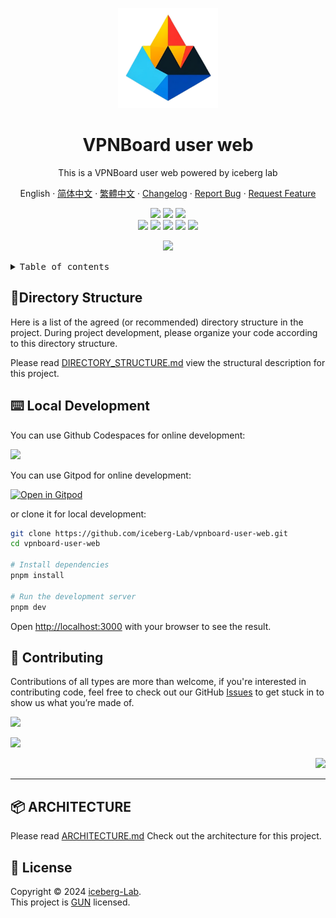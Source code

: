 <a name="readme-top"></a>

<div align="center">

<img width="160" src="https://raw.githubusercontent.com/iceberg-Lab/iceberg-assets/main/favicon.png">

<h1>VPNBoard user web</h1>

This is a VPNBoard user web powered by iceberg lab

English
·
[简体中文](./README.zh-CN.md)
·
[繁體中文](./README.zh-TW.md)
·
[Changelog](./CHANGELOG.md)
·
[Report Bug][issues-link]
·
[Request Feature][issues-link]

<!-- SHIELD GROUP -->

[![][github-release-shield]][github-release-link]
[![][github-releasedate-shield]][github-releasedate-link]
[![][github-action-release-shield]][github-action-release-link]<br/>
[![][github-contributors-shield]][github-contributors-link]
[![][github-forks-shield]][github-forks-link]
[![][github-stars-shield]][github-stars-link]
[![][github-issues-shield]][github-issues-link]
[![][github-license-shield]][github-license-link]

![](https://urlscan.io/liveshot/?width=1920&height=1080&url=https://user.vpnboard.com/en-US)

</div>

<details>
<summary><kbd>Table of contents</kbd></summary>

#### TOC

- [🌲Directory Structure](#directory-structure)
- [⌨️ Local Development](#️-local-development)
- [🤝 Contributing](#-contributing)
- [📦 ARCHITECTURE](#-architecture)
- [📝 License](#-license)

####

</details>

## 🌲Directory Structure

Here is a list of the agreed (or recommended) directory structure in the project. During project development, please organize your code according to this directory structure.

Please read [DIRECTORY_STRUCTURE.md](./DIRECTORY_STRUCTURE.md) view the structural description for this project.

## ⌨️ Local Development

You can use Github Codespaces for online development:

[![][codespaces-shield]][codespaces-link]

You can use Gitpod for online development:

[![Open in Gitpod](https://gitpod.io/button/open-in-gitpod.svg)][gitpod-link]

or clone it for local development:

```bash
git clone https://github.com/iceberg-Lab/vpnboard-user-web.git
cd vpnboard-user-web

# Install dependencies
pnpm install

# Run the development server
pnpm dev
```

Open <http://localhost:3000> with your browser to see the result.

## 🤝 Contributing

Contributions of all types are more than welcome,
if you're interested in contributing code, feel free to check out our GitHub
[Issues][github-issues-link] to get stuck in to show us what you’re made of.

[![][pr-welcome-shield]][pr-welcome-link]

[![][contributors-contrib]][contributors-url]

<div align="right">

[![][back-to-top]](#readme-top)

</div>

---

## 📦 ARCHITECTURE

Please read [ARCHITECTURE.md](./ARCHITECTURE.md) Check out the architecture for this project.

## 📝 License

Copyright © 2024 [iceberg-Lab][profile-link]. <br />
This project is [GUN](./LICENSE) licensed.

<!-- LINK GROUP -->

[back-to-top]: https://img.shields.io/badge/-BACK_TO_TOP-151515?style=flat-square
[codespaces-link]: https://codespaces.new/iceberg-Lab/vpnboard-user-web
[codespaces-shield]: https://github.com/codespaces/badge.svg
[contributors-contrib]: https://contrib.rocks/image?repo=iceberg-Lab/vpnboard-user-web
[contributors-url]: https://github.com/iceberg-Lab/vpnboard-user-web/graphs/contributors
[github-action-release-link]: https://github.com/iceberg-Lab/vpnboard-user-web/actions/workflows/release.yml
[github-action-release-shield]: https://img.shields.io/github/actions/workflow/status/iceberg-Lab/vpnboard-user-web/release.yml?label=release&labelColor=black&logo=githubactions&logoColor=white&style=flat-square
[github-contributors-link]: https://github.com/iceberg-Lab/vpnboard-user-web/graphs/contributors
[github-contributors-shield]: https://img.shields.io/github/contributors/iceberg-Lab/vpnboard-user-web?color=c4f042&labelColor=black&style=flat-square
[github-forks-link]: https://github.com/iceberg-Lab/vpnboard-user-web/network/members
[github-forks-shield]: https://img.shields.io/github/forks/iceberg-Lab/vpnboard-user-web?color=8ae8ff&labelColor=black&style=flat-square
[github-issues-link]: https://github.com/iceberg-Lab/vpnboard-user-web/issues
[github-issues-shield]: https://img.shields.io/github/issues/iceberg-Lab/vpnboard-user-web?color=ff80eb&labelColor=black&style=flat-square
[github-license-link]: https://github.com/iceberg-Lab/vpnboard-user-web/blob/master/LICENSE
[github-license-shield]: https://img.shields.io/github/license/iceberg-Lab/vpnboard-user-web?color=white&labelColor=black&style=flat-square
[github-release-link]: https://github.com/iceberg-Lab/vpnboard-user-web/releases
[github-release-shield]: https://img.shields.io/github/v/release/iceberg-Lab/vpnboard-user-web?style=flat-square&sort=semver&logo=github
[github-releasedate-link]: https://github.com/iceberg-Lab/vpnboard-user-web/releases
[github-releasedate-shield]: https://img.shields.io/github/release-date/iceberg-Lab/vpnboard-user-web?labelColor=black&style=flat-square
[github-stars-link]: https://github.com/iceberg-Lab/vpnboard-user-web/network/stargazers
[github-stars-shield]: https://img.shields.io/github/stars/iceberg-Lab/vpnboard-user-web?color=ffcb47&labelColor=black&style=flat-square
[gitpod-link]: https://gitpod.io/#https://github.com/iceberg-Lab/vpnboard-user-web
[issues-link]: https://github.com/iceberg-Lab/vpnboard-user-web/issues/new/choose
[pr-welcome-link]: https://github.com/iceberg-Lab/vpnboard-user-web/pulls
[pr-welcome-shield]: https://img.shields.io/badge/🤯_pr_welcome-%E2%86%92-ffcb47?labelColor=black&style=for-the-badge
[profile-link]: https://github.com/iceberg-Lab
